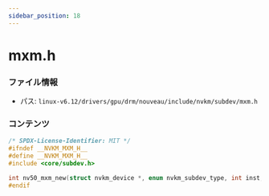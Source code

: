 ```yaml
---
sidebar_position: 18
---
```

# mxm.h

### ファイル情報

- パス: `linux-v6.12/drivers/gpu/drm/nouveau/include/nvkm/subdev/mxm.h`

### コンテンツ

```h
/* SPDX-License-Identifier: MIT */
#ifndef __NVKM_MXM_H__
#define __NVKM_MXM_H__
#include <core/subdev.h>

int nv50_mxm_new(struct nvkm_device *, enum nvkm_subdev_type, int inst, struct nvkm_subdev **);
#endif

```
